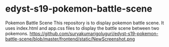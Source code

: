 # edyst-s19-pokemon-battle-scene
Pokemon Battle Scene
This repository  is to display pokemon battle scene.
It uses index.html and app.css files to display the battle
scene between two pokemons.
https://github.com/suryakumarigoluguri/edyst-s19-pokemon-battle-scene/blob/master/frontend/static/NewScreenshot.png
